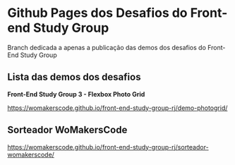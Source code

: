 # Github Pages dos Desafios do Front-end Study Group # 

Branch dedicada a apenas a publicação das demos dos desafios do Front-End Study Group 

## Lista das demos dos desafios

**Front-End Study Group 3 - Flexbox Photo Grid**

https://womakerscode.github.io/front-end-study-group-rj/demo-photogrid/

## Sorteador WoMakersCode ## 
https://womakerscode.github.io/front-end-study-group-rj/sorteador-womakerscode/
